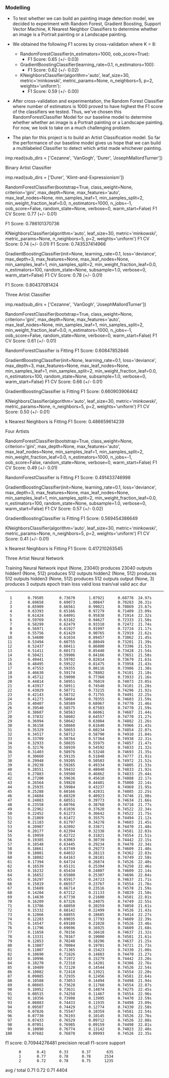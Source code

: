 ### Modelling
* To test whether we can build an painting image detection model, we decided to experiment with Random Forest, Gradient Boosting, Support Vector Machine, K Nearest Neighbor Classifiers to determine whether an image is a Portrait painting or a Landscape painting. 

* We obtained the following F1 scores by cross-validation where K = 8:
	- RandomForestClassifier(n_estimators=1000, oob_score=True):
		- F1 Score: 0.65 (+/- 0.03)
	- GradientBoostingClassifier(learning_rate=0.1, n_estimators=100):
		- F1 Score: 0.62 (+/- 0.02)
	- KNeighborsClassifier(algorithm='auto', leaf_size=30, metric='minkowski',
           metric_params=None, n_neighbors=5, p=2, weights='uniform'):
		- F1 Score: 0.59 (+/- 0.00)

* After cross-validation and experimentation, the Random Forest Classifier where number of estimators is 1000 proved to have highest the F1 score of the classifiers we tested. Thus, we've chosen this RandomForestClassifier Model for our baseline model to determine whether whether an image is a Portrait painting or a Landscape painting. For now, we look to take on a much challenging problem.

* The plan for this project is to build an Artist Classification model. So far the performance of our baseline model gives us hope that we can build a multilabeled Classifier to detect which artist made whichever painting.

imp.read(sub_dirs = ['Cezanne', 'VanGogh', 'Durer', 'JosephMallordTurner'])


Binary Artist Classifier

imp.read(sub_dirs = ['Durer', 'Klimt-and-Expressionism'])

RandomForestClassifier(bootstrap=True, class_weight=None, criterion='gini',
            max_depth=None, max_features='auto', max_leaf_nodes=None,
            min_samples_leaf=1, min_samples_split=2,
            min_weight_fraction_leaf=0.0, n_estimators=1000, n_jobs=-1,
            oob_score=False, random_state=None, verbose=0,
            warm_start=False)
F1 CV Score: 0.77 (+/- 0.01)

F1 Score: 0.786101370736

KNeighborsClassifier(algorithm='auto', leaf_size=30, metric='minkowski',
           metric_params=None, n_neighbors=5, p=2, weights='uniform')
F1 CV Score: 0.74 (+/- 0.01)
F1 Score: 0.743537414966

GradientBoostingClassifier(init=None, learning_rate=0.1, loss='deviance',
              max_depth=3, max_features=None, max_leaf_nodes=None,
              min_samples_leaf=1, min_samples_split=2,
              min_weight_fraction_leaf=0.0, n_estimators=100,
              random_state=None, subsample=1.0, verbose=0,
              warm_start=False)
F1 CV Score: 0.78 (+/- 0.01)

F1 Score: 0.80437081424

Three Artist Classifier

imp.read(sub_dirs = ['Cezanne', 'VanGogh', 'JosephMallordTurner'])


RandomForestClassifier(bootstrap=True, class_weight=None, criterion='gini',
            max_depth=None, max_features='auto', max_leaf_nodes=None,
            min_samples_leaf=1, min_samples_split=2,
            min_weight_fraction_leaf=0.0, n_estimators=1000, n_jobs=-1,
            oob_score=False, random_state=None, verbose=0,
            warm_start=False)
F1 CV Score: 0.61 (+/- 0.01)

RandomForestClassifier is Fitting
F1 Score: 0.60847852846

GradientBoostingClassifier(init=None, learning_rate=0.1, loss='deviance',
              max_depth=3, max_features=None, max_leaf_nodes=None,
              min_samples_leaf=1, min_samples_split=2,
              min_weight_fraction_leaf=0.0, n_estimators=100,
              random_state=None, subsample=1.0, verbose=0,
              warm_start=False)
F1 CV Score: 0.66 (+/- 0.01)

GradientBoostingClassifier is Fitting
F1 Score: 0.660903906442

KNeighborsClassifier(algorithm='auto', leaf_size=30, metric='minkowski',
           metric_params=None, n_neighbors=5, p=2, weights='uniform')
F1 CV Score: 0.50 (+/- 0.01)

k Nearest Neighbors is Fitting
F1 Score: 0.486659614239

Four Artists

RandomForestClassifier(bootstrap=True, class_weight=None, criterion='gini',
            max_depth=None, max_features='auto', max_leaf_nodes=None,
            min_samples_leaf=1, min_samples_split=2,
            min_weight_fraction_leaf=0.0, n_estimators=1000, n_jobs=-1,
            oob_score=False, random_state=None, verbose=0,
            warm_start=False)
F1 CV Score: 0.49 (+/- 0.01)

RandomForestClassifier is Fitting
F1 Score: 0.491433746998

GradientBoostingClassifier(init=None, learning_rate=0.1, loss='deviance',
              max_depth=3, max_features=None, max_leaf_nodes=None,
              min_samples_leaf=1, min_samples_split=2,
              min_weight_fraction_leaf=0.0, n_estimators=100,
              random_state=None, subsample=1.0, verbose=0,
              warm_start=False)
F1 CV Score: 0.57 (+/- 0.02)

GradientBoostingClassifier is Fitting
F1 Score: 0.569454386649

KNeighborsClassifier(algorithm='auto', leaf_size=30, metric='minkowski',
           metric_params=None, n_neighbors=5, p=2, weights='uniform')
F1 CV Score: 0.41 (+/- 0.01)

k Nearest Neighbors is Fitting
F1 Score: 0.417210263545


Three Artist Neural Network

Training Neural Network
  input               (None, 23040)         produces   23040 outputs
  hidden1             (None, 512)           produces     512 outputs
  hidden2             (None, 512)           produces     512 outputs
  hidden3             (None, 512)           produces     512 outputs
  output              (None, 3)             produces       3 outputs
  epoch    train loss    valid loss    train/val    valid acc  dur
-------  ------------  ------------  -----------  -----------  ------
      1       0.79505       0.73670      1.07921      0.68776  24.97s
      2       0.69658       0.69073      1.00847      0.70283  26.31s
      3       0.65909       0.66561      0.99021      0.70869  23.67s
      4       0.63393       0.65166      0.97279      0.71409  23.09s
      5       0.61424       0.64091      0.95838      0.71914  22.32s
      6       0.59769       0.63162      0.94627      0.72333  21.50s
      7       0.58299       0.62479      0.93310      0.72472  21.74s
      8       0.56971       0.61927      0.91997      0.72724  21.17s
      9       0.55756       0.61429      0.90765      0.72919  21.62s
     10       0.54600       0.61034      0.89457      0.73062  21.45s
     11       0.53494       0.60755      0.88049      0.73201  21.39s
     12       0.52437       0.60411      0.86800      0.73396  21.53s
     13       0.51411       0.60173      0.85440      0.73428  21.54s
     14       0.50421       0.59906      0.84166      0.73651  21.58s
     15       0.49441       0.59702      0.82814      0.73679  21.63s
     16       0.48495       0.59522      0.81475      0.73958  21.43s
     17       0.47553       0.59355      0.80116      0.73986  21.38s
     18       0.46630       0.59174      0.78802      0.74101  21.18s
     19       0.45712       0.59090      0.77360      0.73933  21.16s
     20       0.44814       0.58951      0.76019      0.74073  23.05s
     21       0.43917       0.58911      0.74548      0.74101  21.28s
     22       0.43029       0.58771      0.73215      0.74296  21.92s
     23       0.42143       0.58732      0.71755      0.74491  22.25s
     24       0.41273       0.58664      0.70355      0.74603  21.59s
     25       0.40407       0.58589      0.68967      0.74770  21.46s
     26       0.39540       0.58575      0.67503      0.74770  21.59s
     27       0.38687       0.58563      0.66061      0.74687  21.44s
     28       0.37832       0.58602      0.64557      0.74770  21.27s
     29       0.36994       0.58642      0.63084      0.74882  21.26s
     30       0.36158       0.58660      0.61640      0.74966  21.43s
     31       0.35329       0.58653      0.60234      0.74854  22.07s
     32       0.34517       0.58712      0.58790      0.74910  21.84s
     33       0.33709       0.58764      0.57364      0.74938  22.31s
     34       0.32933       0.58835      0.55975      0.74857  21.47s
     35       0.32176       0.58939      0.54592      0.74833  21.32s
     36       0.31403       0.58976      0.53248      0.74693  21.35s
     37       0.30660       0.59135      0.51848      0.74777  21.91s
     38       0.29948       0.59205      0.50583      0.74972  21.52s
     39       0.29238       0.59265      0.49334      0.74805  21.33s
     40       0.28551       0.59432      0.48040      0.74833  21.92s
     41       0.27883       0.59500      0.46862      0.74833  25.44s
     42       0.27200       0.59636      0.45610      0.74888  22.17s
     43       0.26564       0.59828      0.44401      0.75000  22.14s
     44       0.25935       0.59984      0.43237      0.74969  21.95s
     45       0.25288       0.60166      0.42031      0.74885  22.25s
     46       0.24684       0.60320      0.40923      0.74746  21.98s
     47       0.24083       0.60551      0.39773      0.74634  21.66s
     48       0.23558       0.60766      0.38768      0.74718  21.77s
     49       0.22962       0.61036      0.37620      0.74522  22.34s
     50       0.22452       0.61273      0.36642      0.74522  21.75s
     51       0.21869       0.61472      0.35575      0.74494  21.12s
     52       0.21183       0.61797      0.34278      0.74603  21.45s
     53       0.20907       0.62092      0.33671      0.74470  21.48s
     54       0.20177       0.62394      0.32338      0.74581  22.03s
     55       0.19959       0.62722      0.31821      0.74554  21.51s
     56       0.19385       0.63063      0.30739      0.74442  22.15s
     57       0.18548       0.63445      0.29234      0.74470  22.34s
     58       0.18661       0.63749      0.29273      0.74609  21.40s
     59       0.18001       0.64032      0.28113      0.74362  22.83s
     60       0.18082       0.64163      0.28181      0.74749  22.58s
     61       0.17394       0.64724      0.26874      0.74526  22.40s
     62       0.16539       0.65131      0.25394      0.74250  22.46s
     63       0.16232       0.65434      0.24807      0.74609  22.14s
     64       0.16652       0.65800      0.25307      0.74696  22.04s
     65       0.16297       0.65917      0.24723      0.74637  21.71s
     66       0.15819       0.66557      0.23767      0.74554  21.76s
     67       0.15689       0.66714      0.23516      0.74578  21.59s
     68       0.14204       0.67212      0.21133      0.74829  21.50s
     69       0.14630       0.67730      0.21600      0.74501  22.01s
     70       0.16209       0.67326      0.24075      0.74749  22.55s
     71       0.13786       0.68050      0.20259      0.74058  21.61s
     72       0.15332       0.68142      0.22499      0.74526  21.43s
     73       0.12866       0.68855      0.18685      0.74414  22.27s
     74       0.12283       0.69035      0.17793      0.74609  22.39s
     75       0.14547       0.69180      0.21028      0.74526  23.46s
     76       0.11796       0.69696      0.16925      0.74609  21.68s
     77       0.11658       0.70156      0.16618      0.74637  21.32s
     78       0.13331       0.70167      0.19000      0.74581  21.61s
     79       0.12853       0.70248      0.18296      0.74637  21.25s
     80       0.13807       0.70084      0.19701      0.74721  21.73s
     81       0.11007       0.71365      0.15423      0.74330  21.00s
     82       0.10690       0.71826      0.14883      0.74470  21.27s
     83       0.10996       0.71972      0.15279      0.74442  23.20s
     84       0.10270       0.72318      0.14201      0.74386  22.76s
     85       0.10489       0.72120      0.14544      0.74526  22.54s
     86       0.10082       0.72418      0.13921      0.74554  22.20s
     87       0.09085       0.72935      0.12456      0.74581  22.64s
     88       0.10588       0.73053      0.14494      0.74498  21.94s
     89       0.08665       0.73628      0.11768      0.74554  22.87s
     90       0.10952       0.73631      0.14874      0.74275  22.45s
     91       0.08515       0.74258      0.11467      0.74554  22.96s
     92       0.10356       0.73998      0.13995      0.74470  22.59s
     93       0.08883       0.74433      0.11935      0.74498  23.09s
     94       0.09507       0.74429      0.12774      0.74330  22.58s
     95       0.07826       0.75547      0.10359      0.74581  22.54s
     96       0.07730       0.76193      0.10145      0.74526  22.76s
     97       0.07433       0.76529      0.09712      0.74526  22.88s
     98       0.07051       0.76985      0.09159      0.74498  22.81s
     99       0.10090       0.76774      0.13142      0.74023  22.40s
    100       0.07682       0.76878      0.09993      0.74526  22.35s

f1 score: 0.70944276481
             precision    recall  f1-score   support

          0       0.41      0.33      0.37       635
          1       0.77      0.78      0.78      2534
          2       0.72      0.78      0.75      1235

avg / total       0.71      0.72      0.71      4404